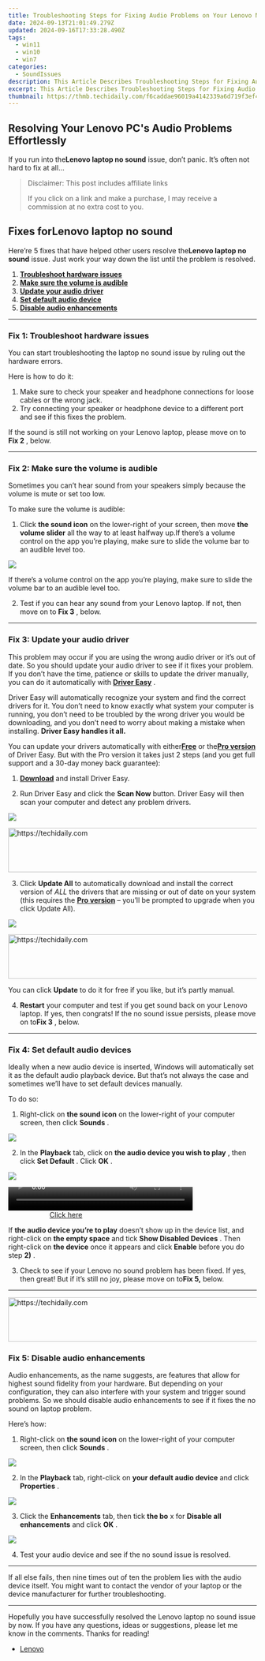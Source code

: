 ```yaml
---
title: Troubleshooting Steps for Fixing Audio Problems on Your Lenovo Notebook
date: 2024-09-13T21:01:49.279Z
updated: 2024-09-16T17:33:28.490Z
tags:
  - win11
  - win10
  - win7
categories:
  - SoundIssues
description: This Article Describes Troubleshooting Steps for Fixing Audio Problems on Your Lenovo Notebook
excerpt: This Article Describes Troubleshooting Steps for Fixing Audio Problems on Your Lenovo Notebook
thumbnail: https://thmb.techidaily.com/f6caddae96019a4142339a6d719f3ef49075dd557e8c99c8c7fa75aee528315d.jpg
---
```


## Resolving Your Lenovo PC's Audio Problems Effortlessly

If you run into the**Lenovo laptop no sound** issue, don’t panic. It’s often not hard to fix at all…

>  Disclaimer: This post includes affiliate links
>
>  If you click on a link and make a purchase, I may receive a commission at no extra cost to you.
>

## Fixes for**Lenovo laptop no sound**

 Here’re 5 fixes that have helped other users resolve the**Lenovo laptop no sound** issue. Just work your way down the list until the problem is resolved.

1. **[Troubleshoot hardware issues](https://tools.techidaily.com/drivereasy/download/)**
2. **[Make sure the volume is audible](https://tools.techidaily.com/drivereasy/download/)**
3. **[Update your audio driver](https://tools.techidaily.com/drivereasy/download/)**
4. **[Set default audio device](https://tools.techidaily.com/drivereasy/download/)** [](https://tools.techidaily.com/drivereasy/download/)
5. **[Disable audio enhancements](https://tools.techidaily.com/drivereasy/download/)** [](https://tools.techidaily.com/drivereasy/download/)

---

### Fix 1: Troubleshoot hardware issues

 You can start troubleshooting the laptop no sound issue by ruling out the hardware errors.

Here is how to do it:

1. Make sure to check your speaker and headphone connections for loose cables or the wrong jack.
2. Try connecting your speaker or headphone device to a different port and see if this fixes the problem.

 If the sound is still not working on your Lenovo laptop, please move on to **Fix 2** , below.

---

### Fix 2: Make sure the volume is audible

 Sometimes you can’t hear sound from your speakers simply because the volume is mute or set too low.

To make sure the volume is audible:

 1) Click **the sound icon** on the lower-right of your screen, then move **the volume slider** all the way to at least halfway up.If there’s a volume control on the app you’re playing, make sure to slide the volume bar to an audible level too.

![](https://images.drivereasy.com/wp-content/uploads/2018/10/img_5bd7da01ab6db.jpg)

 If there’s a volume control on the app you’re playing, make sure to slide the volume bar to an audible level too.

 2) Test if you can hear any sound from your Lenovo laptop. If not, then move on to **Fix 3** , below.

---

### Fix 3: Update your audio driver

 This problem may occur if you are using the wrong audio driver or it’s out of date. So you should update your audio driver to see if it fixes your problem. If you don’t have the time, patience or skills to update the driver manually, you can do it automatically with **[Driver Easy](https://tools.techidaily.com/drivereasy/download/)**  .

 Driver Easy will automatically recognize your system and find the correct drivers for it. You don’t need to know exactly what system your computer is running, you don’t need to be troubled by the wrong driver you would be downloading, and you don’t need to worry about making a mistake when installing. **Driver Easy handles it all.**

 You can update your drivers automatically with either[**Free**](https://tools.techidaily.com/drivereasy/download/) or the[**Pro version**](https://tools.techidaily.com/drivereasy/download/) of Driver Easy. But with the Pro version it takes just 2 steps (and you get full support and a 30-day money back guarantee):

 1) **[Download](https://tools.techidaily.com/drivereasy/download/)**  and install Driver Easy.

 2) Run Driver Easy and click the **Scan Now** button. Driver Easy will then scan your computer and detect any problem drivers.

![](https://images.drivereasy.com/wp-content/uploads/2018/10/img_5bd6e879b5615.jpg)

<!-- affiliate ads begin -->
<a href="https://appsumo.8odi.net/c/5597632/2137394/7443" target="_top" id="2137394">
  <img src="//a.impactradius-go.com/display-ad/7443-2137394" border="0" alt="https://techidaily.com" width="600" height="90"/>
</a>
<img height="0" width="0" src="https://appsumo.8odi.net/i/5597632/2137394/7443" style="position:absolute;visibility:hidden;" border="0" />
<!-- affiliate ads end -->

 3) Click **Update All** to automatically download and install the correct version of _ALL_ the drivers that are missing or out of date on your system (this requires the **[Pro version](https://tools.techidaily.com/drivereasy/download/)**  – you’ll be prompted to upgrade when you click Update All).

![](https://images.drivereasy.com/wp-content/uploads/2018/10/img_5bd6e8c0387a6.jpg)

<!-- affiliate ads begin -->
<a href="https://aidotcom.pxf.io/c/5597632/2134499/19576" target="_top" id="2134499">
  <img src="//a.impactradius-go.com/display-ad/19576-2134499" border="0" alt="https://techidaily.com" width="600" height="90"/>
</a>
<img height="0" width="0" src="https://aidotcom.pxf.io/i/5597632/2134499/19576" style="position:absolute;visibility:hidden;" border="0" />
<!-- affiliate ads end -->

 You can click **Update** to do it for free if you like, but it’s partly manual.

 4) **Restart** your computer and test if you get sound back on your Lenovo laptop. If yes, then congrats! If the no sound issue persists, please move on to**Fix 3** , below.

---

### Fix 4: Set default audio devices

 Ideally when a new audio device is inserted, Windows will automatically set it as the default audio playback device. But that’s not always the case and sometimes we’ll have to set default devices manually.

To do so:

 1) Right-click on **the sound icon** on the lower-right of your computer screen, then click **Sounds** .

![](https://images.drivereasy.com/wp-content/uploads/2018/10/img_5bd7f6955a2d7.jpg)

 2) In the **Playback** tab, click on **the audio device you wish to play** , then click **Set Default** . Click **OK** .

![](https://images.drivereasy.com/wp-content/uploads/2018/10/img_5bd7f797e4504.jpg)

<!-- affiliate ads begin -->
<span id="1936838">
					<video width="374" height="48" style="cursor:pointer"
           poster="//a.impactradius-go.com/display-clicktoplayimage/1936838.png"
           onclick="if(!this.playClicked){this.play();this.setAttribute('controls',true);this.playClicked=true;}">
	   <source src="//a.impactradius-go.com/display-ad/18409-1936838">
	   <img src="//a.impactradius-go.com/display-clicktoplayimage/1936838.png" style="border: none; height: 100%; width: 100%; object-fit: contain">
	</video>
	<div style="width:234px;text-align:center"><a href="javascript:window.open(decodeURIComponent('https%3A%2F%2Fcoinrule.sjv.io%2Fc%2F5597632%2F1936838%2F18409'), '_blank');void(0);">Click here</a></div>
</span>
<img height="0" width="0" src="https://imp.pxf.io/i/5597632/1936838/18409" style="position:absolute;visibility:hidden;" border="0" />
<!-- affiliate ads end -->

 If **the audio device you’re to play** doesn’t show up in the device list, and right-click on **the empty space** and tick **Show Disabled Devices** . Then right-click on **the device** once it appears and click **Enable** before you do step **2)** .

 3) Check to see if your Lenovo no sound problem has been fixed. If yes, then great! But if it’s still no joy, please move on to**Fix 5,** below.

---

<!-- affiliate ads begin -->
<a href="https://ephamedtechinc.pxf.io/c/5597632/2120864/26400?prodsku=Mercury" target="_top" id="2120864">
  <img src="//a.impactradius-go.com/display-ad/26400-2120864" border="0" alt="https://techidaily.com" width="728" height="90"/>
</a>
<img height="0" width="0" src="https://ephamedtechinc.pxf.io/i/5597632/2120864/26400?prodsku=Mercury" style="position:absolute;visibility:hidden;" border="0" />
<!-- affiliate ads end -->

### Fix 5: Disable audio enhancements

 Audio enhancements, as the name suggests, are features that allow for highest sound fidelity from your hardware. But depending on your configuration, they can also interfere with your system and trigger sound problems. So we should disable audio enhancements to see if it fixes the no sound on laptop problem.

Here’s how:

 1) Right-click on **the sound icon** on the lower-right of your computer screen, then click **Sounds** .

![](https://images.drivereasy.com/wp-content/uploads/2018/10/img_5bd7f6955a2d7.jpg)

 2) In the **Playback** tab, right-click on **your default audio device** and click **Properties** .

![](https://images.drivereasy.com/wp-content/uploads/2018/10/img_5bd80da9483df.jpg)

 3) Click the **Enhancements** tab, then tick **the bo** x for **Disable all enhancements** and click **OK** .

![](https://images.drivereasy.com/wp-content/uploads/2018/10/img_5bd80d9349581.jpg)

4) Test your audio device and see if the no sound issue is resolved.

---

 If all else fails, then nine times out of ten the problem lies with the audio device itself. You might want to contact the vendor of your laptop or the device manufacturer for further troubleshooting.

---

 Hopefully you have successfully resolved the Lenovo laptop no sound issue by now. If you have any questions, ideas or suggestions, please let me know in the comments. Thanks for reading!

* [Lenovo](https://tools.techidaily.com/drivereasy/download/)

<ins class="adsbygoogle"
     style="display:block"
     data-ad-format="autorelaxed"
     data-ad-client="ca-pub-7571918770474297"
     data-ad-slot="1223367746"></ins>

<ins class="adsbygoogle"
     style="display:block"
     data-ad-client="ca-pub-7571918770474297"
     data-ad-slot="8358498916"
     data-ad-format="auto"
     data-full-width-responsive="true"></ins>



